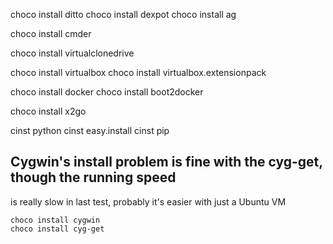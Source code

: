 
choco install ditto
choco install dexpot
choco install ag

choco install cmder

choco install virtualclonedrive

choco install virtualbox
choco install virtualbox.extensionpack

choco install docker
choco install boot2docker

choco install x2go

cinst python
cinst easy.install
cinst pip


## Cygwin's install problem is fine with the cyg-get, though the running speed
is really slow in last test, probably it's easier with just a Ubuntu VM
```
choco install cygwin
choco install cyg-get
```


